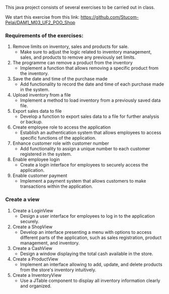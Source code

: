 This java project consists of several exercises to be carried out in class. 

We start this exercise from this link: https://github.com/Stucom-Pelai/DAM1_M03_UF2_POO_Shop

### Requirements of the exercises: 

1) Remove limits on inventory, sales and products for sale.
   - Make sure to adjust the logic related to inventory management, sales, and products to remove any previously set limits.
3) The programme can remove a product from the inventory
   - Implement a function that allows removing a specific product from the inventory.
5) Save the date and time of the purchase made
   - Add functionality to record the date and time of each purchase made in the system.
7) Upload inventory from a file
   - Implement a method to load inventory from a previously saved data file.
9) Export sales data to file
    - Develop a function to export sales data to a file for further analysis or backup.
11) Create employee role to access the application
    - Establish an authentication system that allows employees to access specific functions of the application.
13) Enhance customer role with customer number
    - Add functionality to assign a unique number to each customer registered in the system.
15) Enable employee login
    - Create a login interface for employees to securely access the application.
17) Enable customer payment
    - Implement a payment system that allows customers to make transactions within the application.

### Create a view

1) Create a LoginView
   - Design a user interface for employees to log in to the application securely.
3) Create a ShopView
   - Develop an interface presenting a menu with options to access different parts of the application, such as sales registration, product management, and inventory.
4) Create a CashView
   - Design a window displaying the total cash available in the store.
5) Create a ProductView
   - Implement an interface allowing to add, update, and delete products from the store's inventory intuitively.
7) Create a InventoryView
   - Use a JTable component to display all inventory information clearly and organized.
